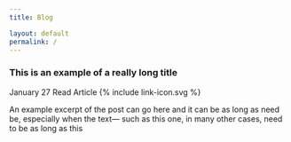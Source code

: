 ```yaml
---
title: Blog

layout: default
permalink: /
---
```


<section class="featured grid">
	<article class="featured--tile">
		<h1>This is an example of a really long title</h1>
		<div class="featured_meta">
			<time class="featured--meta--date">January 27</time>
			<span class="featured--meta--prompt caps">Read Article {% include link-icon.svg %}</span>
		</div>
		<p>An example excerpt of the post can go here and it can be as long as need be, especially when the text— such as this one, in many other cases, need to be as long as this</p>
	</article>
</section>